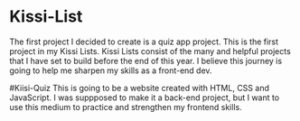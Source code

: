 # Kissi-List
  The first project I decided to create is a quiz app project. This is the first project in my Kissi Lists. Kissi Lists consist of the many and helpful projects that I have set to build before the end of this year. I believe this journey is going to help me sharpen my skills as a front-end dev.

#Kiisi-Quiz
  This is going to be a website created with HTML, CSS and JavaScript. I was suppposed to make it a back-end project, but I want to use this medium to practice and strengthen my frontend skills.
